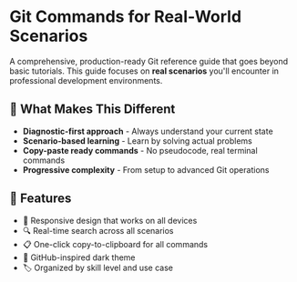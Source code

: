# Git Commands for Real-World Scenarios

A comprehensive, production-ready Git reference guide that goes beyond basic tutorials. This guide focuses on **real scenarios** you'll encounter in professional development environments.

## 🎯 What Makes This Different

- **Diagnostic-first approach** - Always understand your current state
- **Scenario-based learning** - Learn by solving actual problems
- **Copy-paste ready commands** - No pseudocode, real terminal commands
- **Progressive complexity** - From setup to advanced Git operations

## 🚀 Features

- 📱 Responsive design that works on all devices
- 🔍 Real-time search across all scenarios
- 📋 One-click copy-to-clipboard for all commands
- 🎨 GitHub-inspired dark theme
- 🏷️ Organized by skill level and use case
